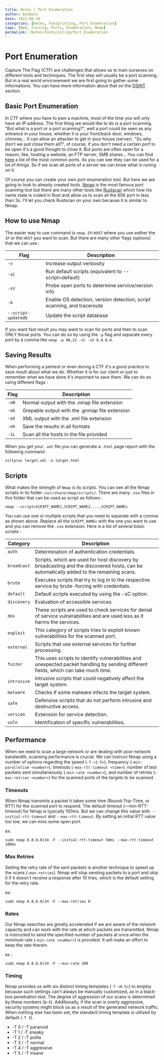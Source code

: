 ```yaml
---
title: Notes | Port Enumeration
author: BatBato
date: 2022-08-30
categories: [Notes, Footprinting, Port Enumeration]
tags: [Web, Fuzzing, Ports, Enumeration, Nmap]
permalink: /Notes/Footprinting/Port_Enumeration
---
```


# Port Enumeration

Capture The Flag (CTF) are challenges that allows us to train ourseves on different tools and techniques. The first step will usually be a port scanning. But in a real world environement we are first going to gather some informations. You can have more information about that on the [OSINT](https://nouman404.github.io/Notes/Footprinting/OSINT) section.

## Basic Port Enumeration

In CTF where you have to pwn a machine, most of the time you will only have an IP address. The first thing we would like to do is a port scanning. "But what is a port or a port scanning?", well a port could be seen as any entrance in your house, whether it is your front/back door, windows, chimney... It can allow an attacker to get in your house (server). "So why don't we just close them all?", of course, if you don't need a certain port to be open it's a good thought to close it. But ports are often open for a reason, like, hosting a website, an FTP server, SMB shares... You can find [here](https://packetlife.net/media/library/23/common_ports.pdf) a list of the most common ports. As you can see they can be used for a lot of things. So if we scan all ports of a server we can know what is runing on it.

Of course you can create your own port enumeration tool. But here we are going to look to already created tools.
[Nmap](https://www.kali.org/tools/nmap/#nmap-1) is the most famous port scanning tool but there are many other tools like [Rustscan](https://github.com/RustScan/RustScan) which how his name state is coded in Rust and allow us to scan all the 65K port in less than 3s. I'll let you check Rustscan on your own because it is similar to Nmap.

## How to use Nmap
The easier way to use command is ```nmap IP/HOST``` where you use eather the ```IP``` or the ```HOST``` you want to scan. But there are many other flags (options) that we can use :

| **Flag** | **Description** |
| --------- | --------------|
| ```-v``` | Increase output verbosity  |
| ```-sC``` | Run default scripts (equivalent to --script=default)  |
| ```-sV``` | Probe open ports to determine service/version info  |
| ```-A``` | Enable OS detection, version detection, script scanning, and traceroute  |
| ```--script-updatedb``` | Update the script database  |

If you want fast result you may want to scan for ports and then to scan ONLY those ports. You can do so by using the ```-p``` flag and separate every port by a comma like ```nmap -p 80,22 -sC -sV 8.8.8.8```.

## Saving Results

When performing a pentest or even during a CTF it's a good practice to save result about what we do. Whether it is for our client or just to remember what we have done it's important to save them. We can do so using different flags :

| **Flag** | **Description** |
| --------- | --------------|
| ```-oN``` | Normal output with the .nmap file extension |
| ```-oG``` | Grepable output with the .gnmap file extension |
| ```-oX``` | XML output with the .xml file extension |
| ```-oA``` | Save the results in all formats |
| ```-iL``` | Scan all the hosts in the file provided |

When you get your ```.xml``` file you can generate a ```.html``` page report with the following command :

```console
xsltproc target.xml -o target.html
```

## Scripts

What makes the strength of ```Nmap``` is its scripts. You can see all the Nmap scripts in its folder ```/usr/share/nmap/scripts/```. There are many ```.nse``` files in this folder that can be used as script as follows :

```console
nmap --script=SCRIPT_NAME1,SCRIPT_NAME2,...,SCRIPT_NAMEn
```

You can use one or multiple scripts that you need to separate with a comma as shown above. Replace all the ```SCRIPT_NAMEx``` with the one you want to use and you can remove the ```.nse``` extension. Here is a list of several basic scripts :


| **Category** | **Description** |
| --------- | --------------|
| ```auth``` | Determination of authentication credentials. |
| ```broadcast``` | Scripts, which are used for host discovery by broadcasting and the discovered hosts, can be automatically added to the remaining scans. |
| ```brute``` | Executes scripts that try to log in to the respective service by brute-forcing with credentials. |
| ```default``` | Default scripts executed by using the -sC option. |
| ```discovery``` | Evaluation of accessible services. |
| ```dos``` | These scripts are used to check services for denial of service vulnerabilities and are used less as it harms the services. |
| ```exploit``` | This category of scripts tries to exploit known vulnerabilities for the scanned port. |
| ```external``` | Scripts that use external services for further processing. |
| ```fuzzer``` | This uses scripts to identify vulnerabilities and unexpected packet handling by sending different fields, which can take much time. |
| ```intrusive``` | Intrusive scripts that could negatively affect the target system. |
| ```malware``` | Checks if some malware infects the target system. |
| ```safe``` | Defensive scripts that do not perform intrusive and destructive access. |
| ```version``` | Extension for service detection. |
| ```vuln``` | Identification of specific vulnerabilities. |


## Performance

When we need to scan a large network or are dealing with poor network bandwidth, scanning performance is crucial. We can instruct Nmap using a number of options regarding the speed (```-T <1-5>```), frequency (```—min-parallelism <number>```), timeouts (```—max-rtt-timeout <time>```), number of test packets sent simultaneously (```—min-rate <number>```), and number of retries (```—max-retries <number>```) for the scanned ports of the targets to be scanned.
  
### Timeouts
  
When Nmap transmits a packet it takes some time (Round-Trip-Time, or RTT) for the scanned port to respond. The default timeout (—min-RTT-timeout) for Nmap is typically 100ms. But we can change this value with ```--initial-rtt-timeout``` and ```--max-rtt-timeout```. By setting an initial RTT value too low, we can miss some open port.

ex:
```console 
sudo nmap 8.8.8.0/24 -F --initial-rtt-timeout 50ms --max-rtt-timeout 100ms
```

### Max Retries

Setting the retry rate of the sent packets is another technique to speed up the scans (```—max-retries```). Nmap will stop sending packets to a port and skip it if it doesn't receive a response after 10 tries, which is the default setting for the retry rate.

ex:
```console 
sudo nmap 8.8.8.0/24 -F --max-retries 0
```

### Rates

Our Nmap searches are greatly accelerated if we are aware of the network capacity and can work with the rate at which packets are transmitted. Nmap is instructed to send the specified number of packets at once when the minimum rate (```—min-rate <number>```) is provided. It will make an effort to keep the rate therein.

ex :
```console 
sudo nmap 8.8.8.0/24 -F --min-rate 300
```

### Timing

Nmap provides us with six distinct timing templates (```-T <0-5>```) to employ because such settings can't always be manually customized, as in a black-box penetration test. The degree of aggression of our scans is determined by these numbers (```0–5```). Additionally, if the scan is overly aggressive, security systems might block us as a result of the generated network traffic. When nothing else has been set, the standard timing template is utilized by default (```-T 3```).

-    -T 0 / -T paranoid
-    -T 1 / -T sneaky
-    -T 2 / -T polite
-    -T 3 / -T normal
-    -T 4 / -T aggressive
-    -T 5 / -T insane


